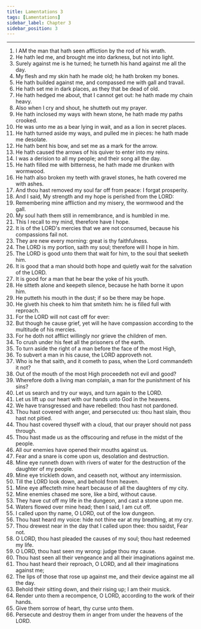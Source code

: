 ```yaml
---
title: Lamentations 3
tags: [Lamentations]
sidebar_label: Chapter 3
sidebar_position: 3
---
```


---
1. I AM the man that hath seen affliction by the rod of his wrath.
2. He hath led me, and brought me into darkness, but not into light.
3. Surely against me is he turned; he turneth his hand against me all the day.
4. My flesh and my skin hath he made old; he hath broken my bones.
5. He hath builded against me, and compassed me with gall and travail.
6. He hath set me in dark places, as they that be dead of old.
7. He hath hedged me about, that I cannot get out: he hath made my chain heavy.
8. Also when I cry and shout, he shutteth out my prayer.
9. He hath inclosed my ways with hewn stone, he hath made my paths crooked.
10. He was unto me as a bear lying in wait, and as a lion in secret places.
11. He hath turned aside my ways, and pulled me in pieces: he hath made me desolate.
12. He hath bent his bow, and set me as a mark for the arrow.
13. He hath caused the arrows of his quiver to enter into my reins.
14. I was a derision to all my people; and their song all the day.
15. He hath filled me with bitterness, he hath made me drunken with wormwood.
16. He hath also broken my teeth with gravel stones, he hath covered me with ashes.
17. And thou hast removed my soul far off from peace: I forgat prosperity.
18. And I said, My strength and my hope is perished from the LORD:
19. Remembering mine affliction and my misery, the wormwood and the gall.
20. My soul hath them still in remembrance, and is humbled in me.
21. This I recall to my mind, therefore have I hope.
22. It is of the LORD's mercies that we are not consumed, because his compassions fail not.
23. They are new every morning: great is thy faithfulness.
24. The LORD is my portion, saith my soul; therefore will I hope in him.
25. The LORD is good unto them that wait for him, to the soul that seeketh him.
26. It is good that a man should both hope and quietly wait for the salvation of the LORD.
27. It is good for a man that he bear the yoke of his youth.
28. He sitteth alone and keepeth silence, because he hath borne it upon him.
29. He putteth his mouth in the dust; if so be there may be hope.
30. He giveth his cheek to him that smiteth him: he is filled full with reproach.
31. For the LORD will not cast off for ever:
32. But though he cause grief, yet will he have compassion according to the multitude of his mercies.
33. For he doth not afflict willingly nor grieve the children of men.
34. To crush under his feet all the prisoners of the earth.
35. To turn aside the right of a man before the face of the most High,
36. To subvert a man in his cause, the LORD approveth not.
37. Who is he that saith, and it cometh to pass, when the Lord commandeth it not?
38. Out of the mouth of the most High proceedeth not evil and good?
39. Wherefore doth a living man complain, a man for the punishment of his sins?
40. Let us search and try our ways, and turn again to the LORD.
41. Let us lift up our heart with our hands unto God in the heavens.
42. We have transgressed and have rebelled: thou hast not pardoned.
43. Thou hast covered with anger, and persecuted us: thou hast slain, thou hast not pitied.
44. Thou hast covered thyself with a cloud, that our prayer should not pass through.
45. Thou hast made us as the offscouring and refuse in the midst of the people.
46. All our enemies have opened their mouths against us.
47. Fear and a snare is come upon us, desolation and destruction.
48. Mine eye runneth down with rivers of water for the destruction of the daughter of my people.
49. Mine eye trickleth down, and ceaseth not, without any intermission.
50. Till the LORD look down, and behold from heaven.
51. Mine eye affecteth mine heart because of all the daughters of my city.
52. Mine enemies chased me sore, like a bird, without cause.
53. They have cut off my life in the dungeon, and cast a stone upon me.
54. Waters flowed over mine head; then I said, I am cut off.
55. I called upon thy name, O LORD, out of the low dungeon.
56. Thou hast heard my voice: hide not thine ear at my breathing, at my cry.
57. Thou drewest near in the day that I called upon thee: thou saidst, Fear not.
58. O LORD, thou hast pleaded the causes of my soul; thou hast redeemed my life.
59. O LORD, thou hast seen my wrong: judge thou my cause.
60. Thou hast seen all their vengeance and all their imaginations against me.
61. Thou hast heard their reproach, O LORD, and all their imaginations against me;
62. The lips of those that rose up against me, and their device against me all the day.
63. Behold their sitting down, and their rising up; I am their musick.
64. Render unto them a recompence, O LORD, according to the work of their hands.
65. Give them sorrow of heart, thy curse unto them.
66. Persecute and destroy them in anger from under the heavens of the LORD.